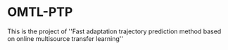 # OMTL-PTP
 This is the project of ''Fast adaptation trajectory prediction method based on online multisource transfer learning''
